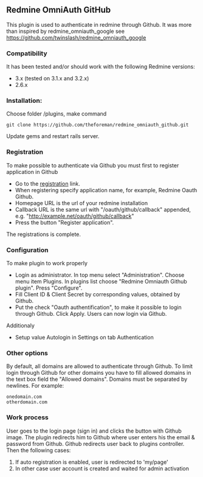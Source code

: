 ## Redmine OmniAuth GitHub

This plugin is used to authenticate in redmine through Github.
It was more than inspired by redmine_omniauth_google see https://github.com/twinslash/redmine_omniauth_google

### Compatibility

It has been tested and/or should work with the following Redmine versions:

* 3.x (tested on 3.1.x and 3.2.x)
* 2.6.x

### Installation:

Choose folder /plugins, make command

```console
git clone https://github.com/theforeman/redmine_omniauth_github.git
```

Update gems and restart rails server.

### Registration

To make possible to authenticate via Github you must first to register application in Github

* Go to the [registration](https://github.com/settings/applications/new) link.
* When registering specify application name, for example, Redmine Oauth Github.
* Homepage URL is the url of your redmine installation
* Callback URL is the same url with "/oauth/github/callback" appended, e.g. "http://example.net/oauth/github/callback"
* Press the button "Register application".

The registrations is complete.

### Configuration

To make plugin to work properly

* Login as administrator. In top menu select "Administration". Choose menu item Plugins. In plugins list choose "Redmine Omniauth Github plugin". Press "Configure".
* Fill Сlient ID & Client Secret by corresponding values, obtained by Github.
* Put the check "Oauth authentification", to make it possible to login through Github. Click Apply. Users can now login via Github.

Additionaly
* Setup value Autologin in Settings on tab Authentication

### Other options

By default, all domains are allowed to authenticate through Github.
To limit login through Github for other domains you have to fill allowed domains in the text box field the "Allowed domains". Domains must be separated by newlines. For example:

```text
onedomain.com
otherdomain.com
```

### Work process

User goes to the login page (sign in) and clicks the button with Github image. The plugin redirects him to Github where user enters his the еmail & password from Github. Github redirects user back to plugins controller. Then the following cases:
1. If auto registration is enabled, user is redirected to 'my/page'
2. In other case user account is created and waited for admin activation
